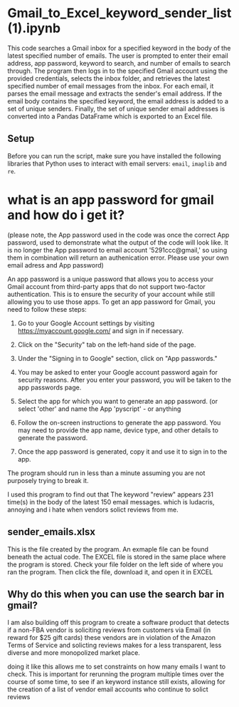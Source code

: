 # Gmail_to_Excel_keyword_sender_list (1).ipynb

This code searches a Gmail inbox for a specified keyword in the body of the latest specified number of emails. The user is prompted to enter their email address, app password, keyword to search, and number of emails to search through. The program then logs in to the specified Gmail account using the provided credentials, selects the inbox folder, and retrieves the latest specified number of email messages from the inbox. For each email, it parses the email message and extracts the sender's email address. If the email body contains the specified keyword, the email address is added to a set of unique senders. Finally, the set of unique sender email addresses is converted into a Pandas DataFrame which is exported to an Excel file.


## Setup

Before you can run the script, make sure you have installed the following libraries that Python uses to interact with email servers:
`email`,
`imaplib` and
`re`. 


# what is an app password for gmail and how do i get it? 

(please note, the App password used in the code was once the correct App password, used to demonstrate what the output of the code will look like. It is no longer the App password to email account '5291ccc@gmail,' so using them in combination will return an authenication error. Please use your own email adress and App password)


An app password is a unique password that allows you to access your Gmail account from third-party apps that do not support two-factor authentication. 
This is to ensure the security of your account while still allowing you to use those apps.
To get an app password for Gmail, you need to follow these steps:

1. Go to your Google Account settings by visiting https://myaccount.google.com/ and sign in if necessary.

2. Click on the "Security" tab on the left-hand side of the page.

3. Under the "Signing in to Google" section, click on "App passwords."

4. You may be asked to enter your Google account password again for security reasons. 
After you enter your password, you will be taken to the app passwords page.

5. Select the app for which you want to generate an app password. (or select 'other' and name the App 'pyscript' - or anything

6. Follow the on-screen instructions to generate the app password. 
You may need to provide the app name, device type, and other details to generate the password.

7. Once the app password is generated, copy it and use it to sign in to the app.

The program should run in less than a minute assuming you are not purposely trying to break it. 

I used this program to find out that The keyword "review" appears 231 time(s) in the body of the latest 150 email messages.
which is ludacris, annoying and i hate when vendors solict reviews from me.

## sender_emails.xlsx
This is the file created by the program. An exmaple file can be found beneath the actual code. The EXCEL file is stored in the same place where the program is stored. Check your file folder on the left side of where you ran the program. Then click the file, download it, and open it in EXCEL

## Why do this when you can use the search bar in gmail? 
I am also building off this program to create a software product that detects if a non-FBA vendor is soliciting reviews from customers via Email (in reward for $25 gift cards) 
these vendors are in violation of the Amazon Terms of Service and solicting reviews  makes for a less transparent, less diverse
and more monopolized market place.


doing it like this allows me to set constraints on how many emails I want to check. This is important for rerunning the program multiple times over the course of some time, to see if an keyword instance still exists, allowing for the creation of a list of vendor email accounts who continue to solict reviews


